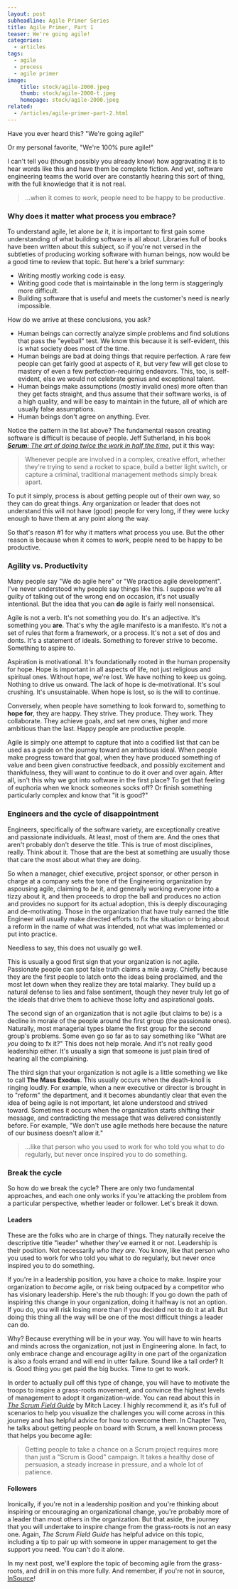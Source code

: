```yaml
---
layout: post
subheadline: Agile Primer Series
title: Agile Primer, Part 1
teaser: We're going agile!
categories:
  - articles
tags:
  - agile
  - process
  - agile primer
image:
    title: stock/agile-2000.jpeg
    thumb: stock/agile-2000-t.jpeg
    homepage: stock/agile-2000.jpeg
related:
  - /articles/agile-primer-part-2.html
---
```

Have you ever heard this? "We're going agile!"

Or my personal favorite, "We're 100% pure agile!"

I can't tell you (though possibly you already know) how aggravating it is to hear words like this and have them be complete fiction. And yet, software engineering teams the world over are constantly hearing this sort of thing, with the full knowledge that it is not real.

> ...when it comes to *work*, people need to be happy to be productive.

### Why does it matter what process you embrace?

To understand agile, let alone *be* it, it is important to first gain some understanding of what building software is all about. Libraries full of books have been written about this subject, so if you're not versed in the subtleties of producing working software with human beings, now would be a good time to review that topic. But here's a brief summary:

* Writing mostly working code is easy.
* Writing good code that is maintainable in the long term is staggeringly more difficult.
* Building software that is useful and meets the customer's need is nearly impossible.

How do we arrive at these conclusions, you ask?

* Human beings can correctly analyze simple problems and find solutions that pass the "eyeball" test. We know this because it is self-evident, this is what society does most of the time.
* Human beings are bad at doing things that require perfection. A rare few people can get fairly good at aspects of it, but very few will get close to mastery of even a few perfection-requiring endeavors. This, too, is self-evident, else we would not celebrate genius and exceptional talent.
* Human beings make assumptions (mostly invalid ones) more often than they get facts straight, and thus assume that their software works, is of a high quality, and will be easy to maintain in the future, all of which are usually false assumptions.
* Human beings don't agree on anything. Ever.

Notice the pattern in the list above? The fundamental reason creating software is difficult is because of people. Jeff Sutherland, in his book [*__Scrum__: The art of doing twice the work in half the time*][1], put it this way:

> Whenever people are involved in a complex, creative effort, whether they're trying to send a rocket to space, build a better light switch, or capture a criminal, traditional management methods simply break apart.

To put it simply, process is about getting people out of their own way, so they can do great things. Any organization or leader that does not understand this will not have (good) people for very long, if they were lucky enough to have them at any point along the way.

So that's reason #1 for why it matters what process you use. But the other reason is because when it comes to *work*, people need to be happy to be productive.

### Agility vs. Productivity

Many people say "We do agile here" or "We practice agile development". I've never understood why people say things like this. I suppose we're all guilty of talking out of the wrong end on occasion, it's not usually intentional. But the idea that you can __do__ agile is fairly well nonsensical.

Agile is not a verb. It's not something you do. It's an adjective. It's something you __are__. That's why the agile manifesto is a manifesto. It's not a set of rules that form a framework, or a process. It's not a set of dos and donts. It's a statement of ideals. Something to forever strive to become. Something to aspire to.

Aspiration is motivational. It's foundationally rooted in the human propensity for hope. Hope is important in all aspects of life, not just religious and spiritual ones. Without hope, we're lost. We have nothing to keep us going. Nothing to drive us onward. The lack of hope is de-motivational. It's soul crushing. It's unsustainable. When hope is lost, so is the will to continue.

Conversely, when people have something to look forward to, something to __hope for__, they are happy. They strive. They produce. They work. They collaborate. They achieve goals, and set new ones, higher and more ambitious than the last. Happy people are productive people.

Agile is simply one attempt to capture that into a codified list that can be used as a guide on the journey toward an ambitious ideal. When people make progress toward that goal, when they have produced something of value and been given constructive feedback, and possibly excitement and thankfulness, they will want to continue to do it over and over again. After all, isn't this why we got into software in the first place? To get that feeling of euphoria when we knock someones socks off? Or finish something particularly complex and know that "it is good?"

### Engineers and the cycle of disappointment

Engineers, specifically of the software variety, are exceptionally creative and passionate individuals. At least, most of them are. And the ones that aren't probably don't deserve the title. This is true of most disciplines, really. Think about it. Those that are the best at something are usually those that care the most about what they are doing.

So when a manager, chief executive, project sponsor, or other person in charge at a company sets the tone of the Engineering organization by aspousing agile, claiming to *be* it, and generally working everyone into a tizzy about it, and then proceeds to drop the ball and produces no action and provides no support for its actual adoption, this is deeply discouraging and de-motivating. Those in the organization that have truly earned the title Engineer will usually make directed efforts to fix the situation or bring about a reform in the name of what was intended, not what was implemented or put into practice.

Needless to say, this does not usually go well.

This is usually a good first sign that your organization is not agile. Passionate people can spot false truth claims a mile away. Chiefly because they are the first people to latch onto the ideas being proclaimed, and the most let down when they realize they are total malarky. They build up a natural defense to lies and false sentiment, though they never truly let go of the ideals that drive them to achieve those lofty and aspirational goals.

The second sign of an organization that is not agile (but claims to be) is a decline in morale of the people around the first group (the passionate ones). Naturally, most managerial types blame the first group for the second group's problems. Some even go so far as to say something like "What are *you* doing to fx it?" This does not help morale. And it's not really good leadership either. It's usually a sign that someone is just plain tired of hearing all the complaining.

The third sign that your organization is not agile is a little something we like to call __The Mass Exodus__. This usually occurs when the death-knoll is ringing loudly. For example, when a new executive or director is brought in to "reform" the department, and it becomes abundantly clear that even the idea of being agile is not important, let alone understood and strived toward. Sometimes it occurs when the organization starts shifting their message, and contradicting the message that was delivered consistently before. For example, "We don't use agile methods here because the nature of our business doesn't allow it."

> ...like that person who you used to work for who told you what to do regularly, but never once inspired you to do something.

### Break the cycle

So how do we break the cycle? There are only two fundamental approaches, and each one only works if you're attacking the problem from a particular perspective, whether leader or follower. Let's break it down.

#### Leaders

These are the folks who are in charge of things. They naturally receive the descriptive title "leader" whether they've earned it or not. Leadership is their position. Not necessarily *who they are*. You know, like that person who you used to work for who told you what to do regularly, but never once inspired you to do something.

If you're in a leadership position, you have a choice to make. Inspire your organization to *become* agile, or risk being outpaced by a competitor who has visionary leadership. Here's the rub though: If you go down the path of inspiring this change in your organization, doing it halfway is not an option. If you do, you will risk losing more than if you decided not to do it at all. But doing this thing all the way will be one of the most difficult things a leader can do.

Why? Because everything will be in your way. You will have to win hearts and minds across the organization, not just in Engineering alone. In fact, to only embrace change and encourage agility in one part of the organization is also a fools errand and will end in utter failure. Sound like a tall order? It is. Good thing you get paid the big bucks. Time to get to work.

In order to actually pull off this type of change, you will have to motivate the troops to inspire a grass-roots movement, and convince the highest levels of management to adopt it organization-wide. You can read about this in [*The Scrum Field Guide*][2] by Mitch Lacey. I highly recommend it, as it's full of scenarios to help you visualize the challenges you will come across in this journey and has helpful advice for how to overcome them. In Chapter Two, he talks about getting people on board with Scrum, a well known process that helps you become agile:

> Getting people to take a chance on a Scrum project requires more than just a "Scrum is Good" campaign. It takes a healthy dose of persuasion, a steady increase in pressure, and a whole lot of patience.

#### Followers

Ironically, if you're not in a leadership position and you're thinking about inspiring or encouraging an organizational change, you're probably more of a leader than most others in the organization. But that aside, the journey that you will undertake to inspire change from the grass-roots is not an easy one. Again, *The Scrum Field Guide* has helpful advice on this topic, including a tip to pair up with someone in upper management to get the support you need. You can't do it alone.

In my next post, we'll explore the topic of becoming agile from the grass-roots, and drill in on this more fully. And remember, if you're not in source, [InSource][3]!



 [1]: https://www.scruminc.com/new-scrum-the-book/
 [2]: https://www.mitchlacey.com/the-scrum-field-guide
 [3]: /about/
 [4]: #
 [5]: #
 [6]: #
 [7]: #
 [8]: #
 [9]: #
 [10]: #
 [11]: #
 [12]: #
 [13]: #
 [14]: #
 [15]: #